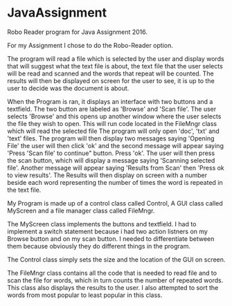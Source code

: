 # JavaAssignment

Robo Reader program for Java Assignment 2016.

For my Assignment I chose to do the Robo-Reader option.

The program will read a file which is selected by the user and display words that will suggest what the text file is about, 
the text file that the user selects will be read and scanned and the words that repeat will be counted.
The results will then be displayed on screen for the user to see, it is up to the user to decide was the document is about.

When the Program is ran, it displays an interface with two buttons and a textfield.
The two button are labeled as 'Browse' and 'Scan file'. 
The user selects 'Browse' and this opens up another window where the user selects the file they wish to open. 
This will run code located in the FileMngr class which will read the selected file
The program will only open 'doc', 'txt' and 'text' files. 
The program will then display two messages saying 'Opening File' the user will then
click 'ok' and the second message will appear saying 'Press 'Scan file' to continue" button. Press 'ok'. 
The user will then press the scan button, which will display a message saying 'Scanning selected file'. 
Another message will appear saying 'Results from Scan' then 'Press ok to view results'.
The Results will then display on screen with a number beside each word representing the number of times the word is repeated in the text
file.

My Program is made up of a control class called Control, A GUI class called MyScreen and a file manager class called FileMngr.

The MyScreen class implements the buttons and textfield. 
I had to implement a switch statement because i had two action listners on my Browse button and on my scan button. 
I needed to differentiate between them because obviously they do different things in the program. 

The Control class simply sets the size and the location of the GUI on screen.

The FileMngr class contains all the code that is needed to read file and to scan the file for words, which in turn counts the number
of repeated words. This class also displays the results to the user. I also attempted to sort the words from most popular to least popular in this class.

